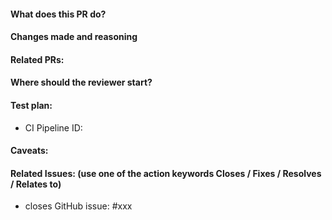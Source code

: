 #### What does this PR do?

<!-- Describe your pull request here. Please read the text below the line, and make sure you follow the checklist.-->

#### Changes made and reasoning

<!-- Describe the changes made in this PR. -->

#### Related PRs:

<!-- Related PRs from other Repositories -->

#### Where should the reviewer start?

<!-- call out specific files that should be looked at closely -->

#### Test plan:

<!-- list steps to verify -->
<!-- were unit-tests added wherever possible? -->
<!-- were e2e tests added?-->

- CI Pipeline ID:
<!-- Only Pipeline ID and no direct link here -->

#### Caveats:

<!-- any limitations or possible things missing from this PR -->

#### Related Issues: (use one of the action keywords Closes / Fixes / Resolves / Relates to)

- closes GitHub issue: #xxx
